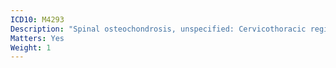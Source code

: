 ```yaml
---
ICD10: M4293
Description: "Spinal osteochondrosis, unspecified: Cervicothoracic region"
Matters: Yes
Weight: 1
---
```


